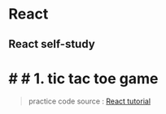 # React
## React self-study 

# # # 1. tic tac toe game

>practice code 
>source : [React tutorial](https://ko.reactjs.org/tutorial/tutorial.html)

